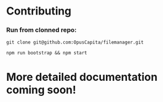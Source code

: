 # Contributing

### Run from clonned repo:

```shell
git clone git@github.com:OpusCapita/filemanager.git
```

```shell
npm run bootstrap && npm start
```

# More detailed documentation coming soon!
